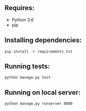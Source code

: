 Requires:
------
- Python 3.6
- pip

Installing dependencies:
------
`pip install -r requirements.txt`

Running tests:
------
`python manage.py test`

Running on local server:
------
`python manage.py runserver 8080`